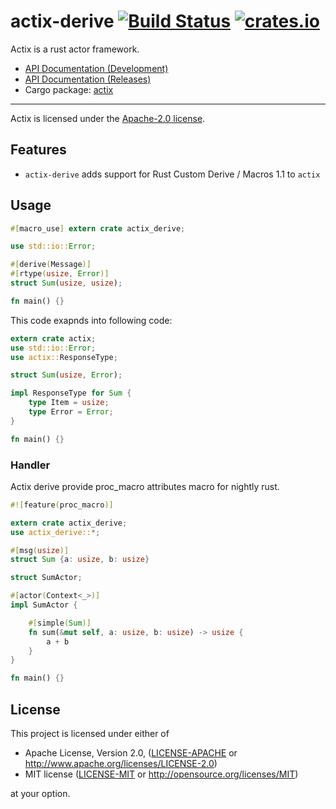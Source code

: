 # actix-derive [![Build Status](https://travis-ci.org/actix/actix-derive.svg?branch=master)](https://travis-ci.org/actix/actix-derive) [![crates.io](http://meritbadge.herokuapp.com/actix-derive)](https://crates.io/crates/actix-derive)

Actix is a rust actor framework.

* [API Documentation (Development)](http://actix.github.io/actix/actix/)
* [API Documentation (Releases)](https://docs.rs/actix/)
* Cargo package: [actix](https://crates.io/crates/actix)

---

Actix is licensed under the [Apache-2.0 license](http://opensource.org/licenses/APACHE-2.0).

## Features

* `actix-derive` adds support for Rust Custom Derive / Macros 1.1 to `actix`

## Usage

```rust
#[macro_use] extern crate actix_derive;

use std::io::Error;

#[derive(Message)]
#[rtype(usize, Error)]
struct Sum(usize, usize);

fn main() {}
```

This code exapnds into following code:

```rust
extern crate actix;
use std::io::Error;
use actix::ResponseType;

struct Sum(usize, Error);

impl ResponseType for Sum {
    type Item = usize;
    type Error = Error;
}

fn main() {}
```

### Handler

Actix derive provide proc_macro attributes macro for nightly rust.

```rust
#![feature(proc_macro)]

extern crate actix_derive;
use actix_derive::*;

#[msg(usize)]
struct Sum {a: usize, b: usize}

struct SumActor;

#[actor(Context<_>)]
impl SumActor {

    #[simple(Sum)]
    fn sum(&mut self, a: usize, b: usize) -> usize {
        a + b
    }
}

fn main() {}
```

## License

This project is licensed under either of

 * Apache License, Version 2.0, ([LICENSE-APACHE](LICENSE-APACHE) or
   http://www.apache.org/licenses/LICENSE-2.0)
 * MIT license ([LICENSE-MIT](LICENSE-MIT) or
   http://opensource.org/licenses/MIT)

at your option.
